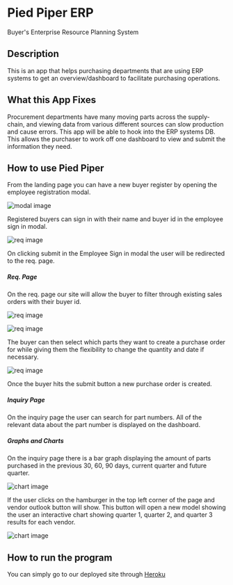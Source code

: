 # Pied Piper ERP
Buyer's Enterprise Resource Planning System

## Description

This is an app that helps purchasing departments that are using ERP systems to get an overview/dashboard to facilitate purchasing operations.

## What this App Fixes

Procurement departments have many moving parts across the supply-chain, and viewing data from various different sources can slow production and cause errors. This app will be able to hook into the ERP systems DB. This allows the purchaser to work off one dashboard to view and submit the information they need.

## How to use Pied Piper

From the landing page you can have a new buyer register by opening the employee registration modal.

![modal image](https://github.com/ejreymond-christensen/buyersWorkbench/blob/master/readmeImg/register.png)

Registered buyers can sign in with their name and buyer id in the employee sign in modal.

![req image](https://github.com/ejreymond-christensen/buyersWorkbench/blob/master/readmeImg/signin.png)

On clicking submit in the Employee Sign in modal the user will be redirected to the req. page.

##### Req. Page
On the req. page our site will allow the buyer to filter through existing sales orders with their buyer id.

![req image](https://github.com/ejreymond-christensen/buyersWorkbench/blob/master/readmeImg/buyeridsearch.png)

![req image](https://github.com/ejreymond-christensen/buyersWorkbench/blob/master/readmeImg/buyer.png)

The buyer can then select which parts they want to create a purchase order for while giving them the flexibility to change the quantity and date if necessary.

![req image](https://github.com/ejreymond-christensen/buyersWorkbench/blob/master/readmeImg/req.png)

Once the buyer hits the submit button a new purchase order is created.

##### Inquiry Page

On the inquiry page the user can search for part numbers. All of the relevant data about the part number is displayed on the dashboard.

##### Graphs and Charts

On the inquiry page there is a bar graph displaying the amount of parts purchased in the previous 30, 60, 90 days, current quarter and future quarter.

![chart image](https://github.com/ejreymond-christensen/buyersWorkbench/blob/master/readmeImg/chart1.png)

If the user clicks on the hamburger in the top left corner of the page and vendor outlook button will show. This button will open a new model showing the user an interactive chart showing quarter 1, quarter 2, and quarter 3 results for each vendor.

![chart image](https://github.com/ejreymond-christensen/buyersWorkbench/blob/master/readmeImg/vendor.png)

## How to run the program

You can simply go to our deployed site through [Heroku](https://pied-piper-bw.herokuapp.com/)
